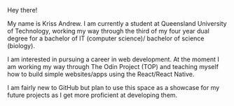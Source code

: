 Hey there!

My name is Kriss Andrew. I am currently a student at Queensland University of Technology, working my way through the third of my four year dual degree for a bachelor of IT (computer science)/ bachelor of science (biology).

I am interested in pursuing a career in web development. At the moment I am working my way through The Odin Project (TOP) and teaching myself how to build simple websites/apps using the React/React Native.

I am fairly new to GitHub but plan to use this space as a showcase for my future projects as I get more proficient at developing them. 

<!---
KrissAndrew/KrissAndrew is a ✨ special ✨ repository because its `README.md` (this file) appears on your GitHub profile.
You can click the Preview link to take a look at your changes.
--->

